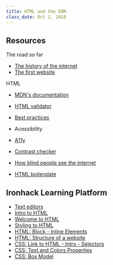 ```yaml
---
title: HTML and the DOM
class_date: Oct 1, 2018
---
```



Resources
----------

The road so far
- [The history of the internet](https://sciencenode.org/feature/a-brief-history-of-the-internet-2018.php)
- [The first website](http://info.cern.ch/)

HTML 
- [MDN's documentation](https://developer.mozilla.org/en-US/docs/Web/HTML)
- [HTML validator](https://validator.w3.org)
- [Best practices](https://www.themelocation.com/best-html5-practices/)

- Acessibility
- [A11y](https://a11yproject.com/)
- [Contrast checker](https://contrastchecker.com/)
- [How blind people see the internet](https://gizmodo.com/5620079/giz-explains-how-blind-people-see-the-internet)


- [HTML boilerplate](https://github.com/raphamontenegro/uxui-codeweek/blob/master/boiler-plates/index.html)


Ironhack Learning Platform
----------

- [Text editors](http://learn.ironhack.com/#/learning_unit/5127)
- [Intro to HTML](http://learn.ironhack.com/#/learning_unit/5128)
- [Welcome to HTML](http://learn.ironhack.com/#/learning_unit/5129)
- [Styling to HTML](http://learn.ironhack.com/#/learning_unit/5132)
- [HTML: Block - Inline Elements](http://learn.ironhack.com/#/learning_unit/5135)
- [HTML: Structure of a website](http://learn.ironhack.com/#/learning_unit/5136)
- [CSS: Link to HTML - Intro - Selectors](http://learn.ironhack.com/#/learning_unit/5130)
- [CSS: Text and Colors Properties](http://learn.ironhack.com/#/learning_unit/5133)
- [CSS: Box Model](http://learn.ironhack.com/#/learning_unit/5138)
